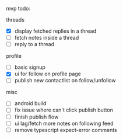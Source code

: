 mvp todo:

threads

- [x] display fetched replies in a thread
- [ ] fetch notes inside a thread
- [ ] reply to a thread

profile

- [ ] basic signup
- [x] ui for follow on profile page
- [ ] publish new contactlist on follow/unfollow

misc

- [ ] android build
- [ ] fix issue where can't click publish button
- [ ] finish publish flow
- [ ] ui lag/fetch more notes on following feed
- [ ] remove typescript expect-error comments
